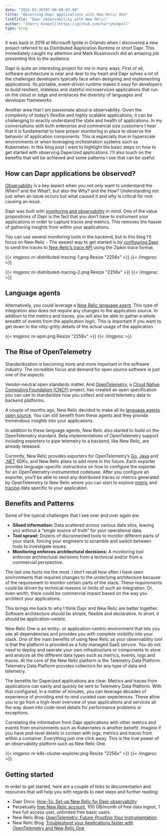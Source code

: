 ```yaml
---
date: "2021-01-26T07:00:00-07:00"
title: "Observing Dapr applications with New Relic One"
linkTitle: "Dapr observability with New Relic"
author: "[Harry Kimpel](https://github.com/harrykimpel)"
type: blog
---
```


It was back in 2019 at Microsoft Ignite in Orlando when I discovered a new project referred to as Distributed Application Runtime or short Dapr. This immediately caught my attention and Mark Russinovich did an amazing job presenting this to the audience.

Dapr is quite an interesting project for me in many ways. First of all, software architecture is near and dear to my heart and Dapr solves a lot of the challenges developers typically face when designing and implementing applications. Its portable, event-driven runtime makes it easy for developers to build resilient, stateless and stateful microservices applications that run on the cloud or edge and embraces the diversity of languages and developer frameworks.

Another area that I am passionate about is observability. Given the complexity of today’s flexible and highly scalable applications, it can be challenging to exactly understand the state and health of applications. In my conversations with both enterprise and commercial size customers I hear that it is fundamental to have proper monitoring in place to observe the behavior of application components. This is especially true in hyperscale environments or when leveraging orchestration systems such as Kubernetes.
In this blog post I want to highlight the basic steps on how to get started with observing Daperized applications. I’ll also touch on the benefits that will be achieved and some patterns I see that can be useful.

## How can Dapr applications be observed?
[Observability](https://newrelic.com/resources/ebooks/what-is-observability) is a key aspect when you not only want to understand the When? and the What?, but also the Why? and the How? Understanding not just when an issue occurs but what caused it and why is critical for root causing an issue.

Dapr was built with [monitoring and observability](https://docs.dapr.io/concepts/observability-concept/) in mind. One of the value propositions of Dapr is the fact that you don’t have to instrument your applications in order to capture traces and metrics. This removes the hassle of gathering insights from within your applications.

You can use several monitoring tools in the backend, but in this blog I’ll focus on New Relic - The easiest way to get started is by [configuring Dapr](https://docs.dapr.io/operations/monitoring/newrelic/) to send the traces to [New Relic’s trace API](https://docs.newrelic.com/docs/understand-dependencies/distributed-tracing/trace-api/report-zipkin-format-traces-trace-api) using the Zipkin trace format.

{{< imgproc nr-distributed-tracing-1.png Resize "2256x" >}}
{{< /imgproc >}}

{{< imgproc nr-distributed-tracing-2.png Resize "2256x" >}}
{{< /imgproc >}}

## Language agents
Alternatively, you could leverage a [New Relic language agent](https://docs.newrelic.com/docs/using-new-relic/cross-product-functions/install-configure/install-new-relic). This type of integration also does not require any changes to the application source. In addition to the metrics and traces, you will also be able to gather a whole breadth of events from the application logic. This is important if you want to get down to the nitty-gritty details of the actual usage of the application.

{{< imgproc nr-apm.png Resize "2256x" >}}
{{< /imgproc >}}

## The Rise of OpenTelemetry
Standardization is becoming more and more important in the software industry. The incredible focus and demand for open source software is just one of the aspects.

Vendor-neutral open standards matter. And [OpenTelemetry](https://opentelemetry.io/), a [Cloud Native Computing Foundation (CNCF)](https://www.cncf.io/) project, has created an open specification you can use to standardize how you collect and send telemetry data to backend platforms.

A couple of months ago, New Relic decided to make all its [language agents open source](https://blog.newrelic.com/product-news/introducing-open-source-agents-and-projects/). You can still benefit from these agents and they provide tremendous insights into your applications.

In addition to these language agents, New Relic also started to build on the OpenTelemetry standard. Beta implementations of OpenTelemetry support including exporters to pipe telemetry to a backend, like New Relic, are already released.

Currently, New Relic provides exporters for OpenTelemetry’s [Go](https://github.com/newrelic/opentelemetry-exporter-go), [Java](https://github.com/newrelic/opentelemetry-exporter-java) and [.NET](https://github.com/newrelic/newrelic-telemetry-sdk-dotnet) SDKs, and New Relic plans to add more in the future. Each exporter provides language-specific instructions on how to configure the exporter for an OpenTelemetry-instrumented codebase. After you configure an exporter, you’ll be able to send any distributed traces or metrics generated by OpenTelemetry to New Relic where you can start to explore [metric](https://docs.newrelic.com/docs/data-ingest-apis/get-data-new-relic/metric-api/introduction-metric-api#find-data) and [tracing](https://docs.newrelic.com/docs/understand-dependencies/distributed-tracing/trace-api/introduction-trace-api#view-data) data specific to your application.

## Benefits and Patterns
Some of the typical challenges that I see over and over again are:

- **Siloed information:** Data scattered across various data silos, leaving you without a “single source of truth” for your operational data
- **Tool sprawl:** Dozens of disconnected tools to monitor different parts of your stack, forcing your engineers to scramble and switch between tools to investigate issues.
- **Monitoring enforces architectural decisions:** A monitoring tool enforces architectural decisions from a technical and/or from a commercial perspective.

The last one hurts me the most. I don’t recall how often I have seen environments that required changes to the underlying architecture because of the requirement to monitor certain parts of the stack. These requirements could be driven by technical reasons or limits of such an integration. Or, even worth, there could be commercial impact based on the way you architect your applications.

This brings me back to why I think Dapr and New Relic are better together. Software architecture should be simple, flexible and declarative. In short, it should be application-centric.

New Relic One is an entity- or application-centric environment that lets you see all dependencies and provides you with complete visibility into your stack. One of the main benefits of using New Relic as your observability tool is that the platform is provided as a fully managed SaaS service. You do not need to deploy and operate your own infrastructure or components to store and analyze all the different data types such as metrics, events, logs and traces. At the core of the New Relic platform is the Telemetry Data Platform. Telemetry Data Platform provides collectors for any type of data and telemetry.

The benefits for Daperized applications are clear. Metrics and traces from applications can easily and quickly be sent to  Telemetry Data Platform. With that configured, in a matter of minutes, you can leverage decades of experience of providing end-to-end curated user experiences. These allow you to go from a high-level overview of your applications and services all the way down into code-level details for performance problems or exceptions.

Correlating the information from Dapr applications with other metrics and events from environments such as Kubernetes is another benefit. Imagine if you have pod-level details in context with logs, metrics and traces from within a container. Everything just one click away. This is the true power of an observability platform such as New Relic One.

{{< imgproc nr-k8s-cluster-explorer.png Resize "2256x" >}}
{{< /imgproc >}}

## Getting started
In order to get started, here are a couple of links to documentation and resources that will help you with regards to next steps and further reading:

- Dapr Docs: [How-To: Set-up New Relic for Dapr observability](https://docs.dapr.io/operations/monitoring/newrelic/)
- Perpetually [free New Relic account](https://newrelic.com/signup), 100 GB/month of free data ingest, 1 free full access user, unlimited free basic users
- New Relic Blog: [OpenTelemetry: Future-Proofing Your Instrumentation](https://blog.newrelic.com/product-news/what-is-opentelemetry/)
- New Relic Blog: [Troubleshoot your Applications faster with OpenTelemetry and New Relic One](https://blog.newrelic.com/product-news/opentelemetry-user-experience/)
